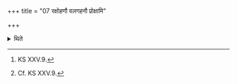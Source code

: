 +++
title = "07 रक्षोहणौ वलगहनौ प्रोक्षामि"

+++

<details><summary>थिते</summary>

7. With rakṣohaṇau valagahanau...[^1] he sprinkles water on the two pressing boards.[^2]  


[^1]: KS XXV.9.  

[^2]: Cf. KS XXV.9.  
</details>
